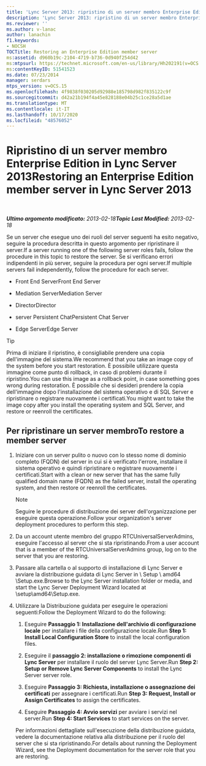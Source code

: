 ```yaml
---
title: 'Lync Server 2013: ripristino di un server membro Enterprise Edition'
description: 'Lync Server 2013: ripristino di un server membro Enterprise Edition.'
ms.reviewer: ''
ms.author: v-lanac
author: lanachin
f1.keywords:
- NOCSH
TOCTitle: Restoring an Enterprise Edition member server
ms:assetid: d960b19c-2104-4719-b736-0d940f254d42
ms:mtpsurl: https://technet.microsoft.com/en-us/library/Hh202191(v=OCS.15)
ms:contentKeyID: 51541523
ms.date: 07/23/2014
manager: serdars
mtps_version: v=OCS.15
ms.openlocfilehash: 4f9838f030205d92988e185798d982f835122c9f
ms.sourcegitcommit: d42a21b194f4a45e828188e04b25c1ce28a5d1ae
ms.translationtype: MT
ms.contentlocale: it-IT
ms.lasthandoff: 10/17/2020
ms.locfileid: "48576052"
---
```

# <a name="restoring-an-enterprise-edition-member-server-in-lync-server-2013"></a><span data-ttu-id="34843-103">Ripristino di un server membro Enterprise Edition in Lync Server 2013</span><span class="sxs-lookup"><span data-stu-id="34843-103">Restoring an Enterprise Edition member server in Lync Server 2013</span></span>

<div data-xmlns="http://www.w3.org/1999/xhtml">

<div class="topic" data-xmlns="http://www.w3.org/1999/xhtml" data-msxsl="urn:schemas-microsoft-com:xslt" data-cs="https://msdn.microsoft.com/">

<div data-asp="https://msdn2.microsoft.com/asp">



</div>

<div id="mainSection">

<div id="mainBody">

<span> </span>

<span data-ttu-id="34843-104">_**Ultimo argomento modificato:** 2013-02-18_</span><span class="sxs-lookup"><span data-stu-id="34843-104">_**Topic Last Modified:** 2013-02-18_</span></span>

<span data-ttu-id="34843-105">Se un server che esegue uno dei ruoli del server seguenti ha esito negativo, seguire la procedura descritta in questo argomento per ripristinare il server.</span><span class="sxs-lookup"><span data-stu-id="34843-105">If a server running one of the following server roles fails, follow the procedure in this topic to restore the server.</span></span> <span data-ttu-id="34843-106">Se si verificano errori indipendenti in più server, seguire la procedura per ogni server.</span><span class="sxs-lookup"><span data-stu-id="34843-106">If multiple servers fail independently, follow the procedure for each server.</span></span>

  - <span data-ttu-id="34843-107">Front End Server</span><span class="sxs-lookup"><span data-stu-id="34843-107">Front End Server</span></span>

  - <span data-ttu-id="34843-108">Mediation Server</span><span class="sxs-lookup"><span data-stu-id="34843-108">Mediation Server</span></span>

  - <span data-ttu-id="34843-109">Director</span><span class="sxs-lookup"><span data-stu-id="34843-109">Director</span></span>

  - <span data-ttu-id="34843-110">server Persistent Chat</span><span class="sxs-lookup"><span data-stu-id="34843-110">Persistent Chat Server</span></span>

  - <span data-ttu-id="34843-111">Edge Server</span><span class="sxs-lookup"><span data-stu-id="34843-111">Edge Server</span></span>

<div>


> [!TIP]  
> <span data-ttu-id="34843-112">Prima di iniziare il ripristino, è consigliabile prendere una copia dell'immagine del sistema.</span><span class="sxs-lookup"><span data-stu-id="34843-112">We recommend that you take an image copy of the system before you start restoration.</span></span> <span data-ttu-id="34843-113">È possibile utilizzare questa immagine come punto di rollback, in caso di problemi durante il ripristino.</span><span class="sxs-lookup"><span data-stu-id="34843-113">You can use this image as a rollback point, in case something goes wrong during restoration.</span></span> <span data-ttu-id="34843-114">È possibile che si desideri prendere la copia dell'immagine dopo l'installazione del sistema operativo e di SQL Server e ripristinare o registrare nuovamente i certificati.</span><span class="sxs-lookup"><span data-stu-id="34843-114">You might want to take the image copy after you install the operating system and SQL Server, and restore or reenroll the certificates.</span></span>



</div>

<div>

## <a name="to-restore-a-member-server"></a><span data-ttu-id="34843-115">Per ripristinare un server membro</span><span class="sxs-lookup"><span data-stu-id="34843-115">To restore a member server</span></span>

1.  <span data-ttu-id="34843-116">Iniziare con un server pulito o nuovo con lo stesso nome di dominio completo (FQDN) del server in cui si è verificato l'errore, installare il sistema operativo e quindi ripristinare o registrare nuovamente i certificati.</span><span class="sxs-lookup"><span data-stu-id="34843-116">Start with a clean or new server that has the same fully qualified domain name (FQDN) as the failed server, install the operating system, and then restore or reenroll the certificates.</span></span>
    
    <div>
    

    > [!NOTE]  
    > <span data-ttu-id="34843-117">Seguire le procedure di distribuzione dei server dell'organizzazione per eseguire questa operazione.</span><span class="sxs-lookup"><span data-stu-id="34843-117">Follow your organization's server deployment procedures to perform this step.</span></span>

    
    </div>

2.  <span data-ttu-id="34843-118">Da un account utente membro del gruppo RTCUniversalServerAdmins, eseguire l'accesso al server che si sta ripristinando.</span><span class="sxs-lookup"><span data-stu-id="34843-118">From a user account that is a member of the RTCUniversalServerAdmins group, log on to the server that you are restoring.</span></span>

3.  <span data-ttu-id="34843-119">Passare alla cartella o al supporto di installazione di Lync Server e avviare la distribuzione guidata di Lync Server in \\ Setup \\ amd64 \\Setup.exe.</span><span class="sxs-lookup"><span data-stu-id="34843-119">Browse to the Lync Server installation folder or media, and start the Lync Server Deployment Wizard located at \\setup\\amd64\\Setup.exe.</span></span>

4.  <span data-ttu-id="34843-120">Utilizzare la Distribuzione guidata per eseguire le operazioni seguenti:</span><span class="sxs-lookup"><span data-stu-id="34843-120">Follow the Deployment Wizard to do the following:</span></span>
    
    1.  <span data-ttu-id="34843-121">Eseguire **Passaggio 1: Installazione dell'archivio di configurazione locale** per installare i file della configurazione locale.</span><span class="sxs-lookup"><span data-stu-id="34843-121">Run **Step 1: Install Local Configuration Store** to install the local configuration files.</span></span>
    
    2.  <span data-ttu-id="34843-122">Eseguire il **passaggio 2: installazione o rimozione componenti di Lync Server** per installare il ruolo del server Lync Server.</span><span class="sxs-lookup"><span data-stu-id="34843-122">Run **Step 2: Setup or Remove Lync Server Components** to install the Lync Server server role.</span></span>
    
    3.  <span data-ttu-id="34843-123">Eseguire **Passaggio 3: Richiesta, installazione o assegnazione dei certificati** per assegnare i certificati.</span><span class="sxs-lookup"><span data-stu-id="34843-123">Run **Step 3: Request, Install or Assign Certificates** to assign the certificates.</span></span>
    
    4.  <span data-ttu-id="34843-124">Eseguire **Passaggio 4: Avvio servizi** per avviare i servizi nel server.</span><span class="sxs-lookup"><span data-stu-id="34843-124">Run **Step 4: Start Services** to start services on the server.</span></span>
    
    <span data-ttu-id="34843-125">Per informazioni dettagliate sull'esecuzione della distribuzione guidata, vedere la documentazione relativa alla distribuzione per il ruolo del server che si sta ripristinando.</span><span class="sxs-lookup"><span data-stu-id="34843-125">For details about running the Deployment Wizard, see the Deployment documentation for the server role that you are restoring.</span></span>

</div>

</div>

<span> </span>

</div>

</div>

</div>

